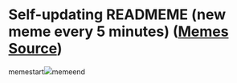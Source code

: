 # Self-updating READMEME (new meme every 5 minutes) ([Memes Source](https://bramses.notion.site/a49c1e962b7646879176ac3b327b6533?v=4d1eda54b170483cb03a40f257231764))

memestart![](https://www.notion.so/image/https%3A%2F%2Fs3-us-west-2.amazonaws.com%2Fsecure.notion-static.com%2F2abb7097-6fe9-4f8a-865c-1abfef583e5d%2FB222F527-60D9-4742-9D46-7ED5222D2AF5.png?table=block&id=a459223f-2138-4c5a-af46-97cab8562c55&cache=v2)memeend
